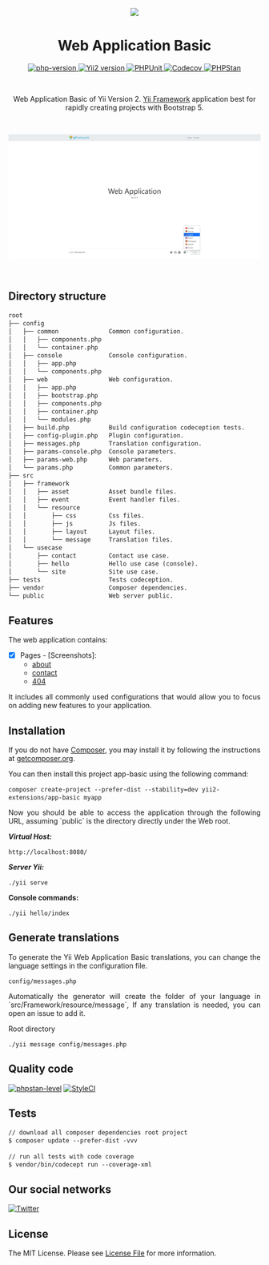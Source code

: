 <p align="center">
    <a href="https://github.com/yii2-extensions/debug" target="_blank">
        <img src="https://www.yiiframework.com/image/yii_logo_light.svg" height="100px;">
    </a>
    <h1 align="center">Web Application Basic</h1>
</p>

<p align="center">
    <a href="https://www.php.net/releases/8.2/en.php" target="_blank">
        <img src="https://img.shields.io/badge/PHP-%3E%3D8.2-787CB5" alt="php-version">
    </a>
    <a href="https://github.com/yiisoft/yii2/tree/22.0" target="_blank">
        <img src="https://img.shields.io/badge/Yii2%20-22-blue" alt="Yii2 version">
    </a>
    <a href="https://github.com/yii2-extensions/app-basic/actions/workflows/build.yml" target="_blank">
        <img src="https://github.com/yii2-extensions/app-basic/actions/workflows/build.yml/badge.svg" alt="PHPUnit">
    </a>
    <a href="https://codecov.io/gh/yii2-extensions/app-basic" target="_blank">
        <img src="https://codecov.io/gh/yii2-extensions/app-basic/graph/badge.svg?token=zcXbeTspxy" alt="Codecov">
    </a>
    <a href="https://github.com/yii2-extensions/app-basic/actions/workflows/static.yml" target="_blank">
        <img src="https://github.com/yii2-extensions/app-basic/actions/workflows/static.yml/badge.svg" alt="PHPStan">
    </a>        
</p>

</br>

<p align="center">
Web Application Basic of Yii Version 2. <a href="http://www.yiiframework.com/" title="Yii Framework" target="_blank">Yii Framework</a> application best for rapidly creating projects with Bootstrap 5.
</p>

</br>

![app-basic](docs/home.png)

</br>

## Directory structure

```text
root
├── config                  
│   ├── common              Common configuration.
│   │   ├── components.php  
│   │   └── container.php   
│   ├── console             Console configuration.
│   │   ├── app.php
│   │   └── components.php     
│   ├── web                 Web configuration.
│   │   ├── app.php
│   │   ├── bootstrap.php    
│   │   ├── components.php
│   │   ├── container.php
│   │   └── modules.php 
│   ├── build.php           Build configuration codeception tests.
│   ├── config-plugin.php   Plugin configuration.
│   ├── messages.php        Translation configuration.
│   ├── params-console.php  Console parameters.
│   ├── params-web.php      Web parameters.
│   └── params.php          Common parameters.
├── src             
│   ├── framework 
│   │   ├── asset           Asset bundle files.
│   │   ├── event           Event handler files.
│   │   └── resource 
│   │       ├── css         Css files.
│   │       ├── js          Js files.
│   │       ├── layout      Layout files.
│   │       └── message     Translation files.
│   └── usecase
│       ├── contact         Contact use case.
│       ├── hello           Hello use case (console).
│       └── site            Site use case.
├── tests                   Tests codeception.
├── vendor                  Composer dependencies.
└── public                  Web server public.
```

## Features

The web application contains:

- [x] Pages - [Screenshots]:
    - [about](docs/about.png)
    - [contact](docs/contact.png)
    - [404](docs/404.png)

<p align="justify">
It includes all commonly used configurations that would allow you to focus on adding new
features to your application.
</P>

## Installation

<p align="justify">
If you do not have <a href="http://getcomposer.org/" title="Composer" target="_blank">Composer</a>, you may install it by following the instructions at <a href="http://getcomposer.org/doc/00-intro.md#installation-nix" title="getcomposer.org" target="_blank">getcomposer.org</a>.
</p>

You can then install this project app-basic using the following command:

```shell
composer create-project --prefer-dist --stability=dev yii2-extensions/app-basic myapp
```

<p align="justify">
Now you should be able to access the application through the following URL, assuming `public` is the directory
directly under the Web root.
</p>

__*Virtual Host:*__

```
http://localhost:8080/
```

__*Server Yii:*__

```shell
./yii serve
```

__Console commands:__

```shell
./yii hello/index
```

## Generate translations

<p align="justify">
To generate the Yii Web Application Basic translations, you can change the language settings in the configuration file.
<p>

```
config/messages.php
```

<p align="justify">
 Automatically the generator will create the folder of your language in `src/Framework/resource/message`,
 If any translation is needed, you can open an issue to add it.
</p>

Root directory

```
./yii message config/messages.php
```

## Quality code

[![phpstan-level](https://img.shields.io/badge/PHPStan%20level-5-blue)](https://github.com/yii2-extensions/app-basic/actions/workflows/static.yml)
[![StyleCI](https://github.styleci.io/repos/698621511/shield?branch=main)](https://github.styleci.io/repos/698621511?branch=main)

## Tests

~~~
// download all composer dependencies root project
$ composer update --prefer-dist -vvv

// run all tests with code coverage
$ vendor/bin/codecept run --coverage-xml
~~~

## Our social networks

[![Twitter](https://img.shields.io/badge/twitter-follow-1DA1F2?logo=twitter&logoColor=1DA1F2&labelColor=555555?style=flat)](https://twitter.com/Terabytesoftw)

## License

The MIT License. Please see [License File](LICENSE.md) for more information.
